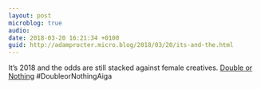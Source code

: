 ```yaml
---
layout: post
microblog: true
audio: 
date: 2018-03-20 16:21:34 +0100
guid: http://adamprocter.micro.blog/2018/03/20/its-and-the.html
---
```

It’s 2018 and the odds are still stacked against female creatives. [Double or Nothing](https://doubleornothing.aiga.org) #DoubleorNothingAiga
